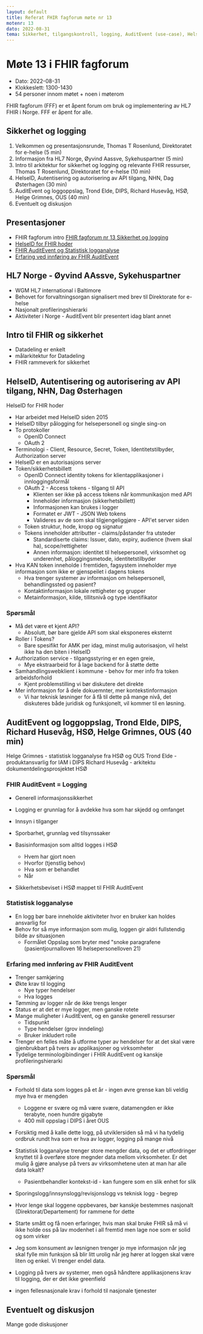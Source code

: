 ```yaml
---
layout: default
title: Referat FHIR fagforum møte nr 13
motenr: 13
dato: 2022-08-31
tema: Sikkerhet, tilgangskontroll, logging, AuditEvent (use-case), HelseID og sikkerhetsbillett
---
```


# Møte 13 i FHIR fagforum

* Dato: 2022-08-31
* Klokkeslett: 1300-1430
* 54 personer innom møtet + noen i møterom

FHIR fagforum (FFF) er et åpent forum om bruk og implementering av HL7 FHIR i Norge. FFF er åpent for alle.

## Sikkerhet og logging

1. Velkommen og presentasjonsrunde, Thomas T Rosenlund, Direktoratet for e-helse (5 min)
1. Informasjon fra HL7 Norge, Øyvind Aassve, Sykehuspartner (5 min)
1. Intro til arkitektur for sikkerhet og logging og relevante FHIR ressurser, Thomas T Rosenlund, Direktoratet for e-helse (10 min)
2. HelseID, Autentisering og autorisering av API tilgang, NHN, Dag Østerhagen (30 min)
3. AuditEvent og loggoppslag, Trond Elde, DIPS, Richard Husevåg, HSØ, Helge Grimnes, OUS (40 min)
4. Eventuelt og diskusjon

## Presentasjoner

* FHIR fagforum intro [FHIR fagforum nr 13 Sikkerhet og logging](../presentasjon/2022-08-31-FHIR-fagforum-13.pdf)
* [HelseID for FHIR hoder](../presentasjon/2022-08-31-HelseID-FHIR.pdf)
* [FHIR AuditEvent og Statistisk logganalyse](../presentasjon/2022-08-31-FHIR-AuditEvent.pdf)
* [Erfaring ved innføring av FHIR AuditEvent](../presentasjon/2022-08-31-FHIR-AuditEvent-2.pdf)

## HL7 Norge - Øyvind AAssve, Sykehuspartner

* WGM HL7 international i Baltimore
* Behovet for forvaltningsorgan signalisert med brev til Direktorate for e-helse
* Nasjonalt profileringshierarki
* Aktiviteter i Norge - AuditEvent blir presentert idag blant annet

## Intro til FHIR og sikkerhet

* Datadeling er enkelt
* målarkitektur for Datadeling 
* FHIR rammeverk for sikkerhet

## HelseID, Autentisering og autorisering av API tilgang, NHN, Dag Østerhagen

HelseID for FHIR hoder
* Har arbeidet med HelseID siden 2015
* HelseID tilbyr pålogging for helsepersonell og single sing-on
* To protokoller
  * OpenID Connect
  * OAuth 2
* Terminologi - Client, Resource, Secret, Token, Identitetstilbyder, Authorization server
* HelseID er en autorisasjons server
* Token/sikkerhetsbillett
  * OpenID Connect identity tokens for klientapplikasjoner i innloggingsformål
  * OAuth 2 - Access tokens - tilgang til API
    * Klienten ser ikke på access tokens når kommunikasjon med API
	* Inneholder informasjon (sikkerhetsbillett)
	* Informasjonen kan brukes i logger
    * Formatet er JWT - JSON Web tokens
	* Valideres av de som skal tilgjengeliggjøre - API'et server siden
  * Token struktur, hode, kropp og signatur
  * Tokens inneholder attributter - claims/påstander fra utsteder
    * Standardiserte claims: Issuer, dato, expiry, audience (hvem skal ha), scope/rettigheter
	* Annen informasjon: identitet til helsepersonell, virksomhet og underenhet, påloggingsmetode, identitetstilbyder
* Hva KAN token inneholde i fremtiden, fagsystem inneholder mye informasjon som ikke er gjenspeilet i dagens tokens
  * Hva trenger systemer av informasjon om helsepersonell, behandlingssted og pasient?
  * Kontaktinformasjon lokale rettigheter og grupper
  * Metainformasjon, kilde, tillitsnivå og type identifikator

### Spørsmål

* Må det være et kjent API?
  * Absolutt, bør bare gjelde API som skal eksponeres eksternt
* Roller i Tokens?
  * Bare spesifikt for AMK per idag, minst mulig autorisasjon, vil helst ikke ha den biten i HelseID
* Authorization service - tilgangsstyring er en egen greie, 
  * Mye ekstraarbeid for å lage backend for å støtte dette
* Samhandlingswebklient i kommune - behov for mer info fra token arbeidsforhold
  * Kjent problemstilling vi bør diskutere det direkte
* Mer informasjon for å dele dokuemnter, mer kontekstinformasjon
  * Vi har teknisk løsninger for å få til dette på mange nivå, det diskuteres både juridisk og funksjonelt, vil kommer til en løsning.

## AuditEvent og loggoppslag, Trond Elde, DIPS, Richard Husevåg, HSØ, Helge Grimnes, OUS (40 min)

Helge Grimnes - statistisk logganalyse fra HSØ og OUS
Trond Elde - produktansvarlig for IAM i DIPS
Richard Husevåg - arkitektu dokumentdelingsprosjektet HSØ

### FHIR AuditEvent = Logging

* Generell informasjonssikkerhet
* Logging er grunnlag for å avdekke hva som har skjedd og omfanget
* Innsyn i tilganger
* Sporbarhet, grunnlag ved tilsynssaker

* Basisinformasjon som alltid logges i HSØ
  * Hvem har gjort noen
  * Hvorfor (tjenstlig behov)
  * Hva som er behandlet
  * Når
  
* Sikkerhetsbeviset i HSØ mappet til FHIR AuditEvent

### Statistisk logganalyse

* En logg bør bare inneholde aktiviteter hvor en bruker kan holdes ansvarlig for
* Behov for så mye informasjon som mulig, loggen gir aldri fullstendig bilde av situasjonen
  * Formålet Oppslag som bryter med "snoke paragrafene (pasientjournalloven 16 helsepersonelloven 21)
  
### Erfaring med innføring av FHIR AuditEvent

* Trenger samkjøring
* Økte krav til logging
  * Nye typer hendelser
  * Hva logges
* Tømming av logger når de ikke trengs lenger
* Status er at det er mye logger, men ganske rotete
* Mange muligheter i AuditEvent, og en ganske generell ressurser
  * Tidspunkt
  * Type hendelser (grov inndeling)
  * Bruker inkludert rolle
* Trenger en felles måte å utforme typer av hendelser for at det skal være gjenbrukbart på tvers av applikasjoner og virksomheter
* Tydelige terminologibindinger i FHIR AuditEvent og kanskje profileringshierarki
  
### Spørsmål

* Forhold til data som logges på et år - ingen øvre grense kan bli veldig mye hva er mengden
  * Loggene er svære og må være svære, datamengden er ikke terabyte, noen hundre gigabyte
  * 400 mill oppslag i DIPS i året OUS
* Forsiktig med å kalle dette logg, på utviklersiden så må vi ha tydelig ordbruk rundt hva som er hva av logger, logging på mange nivå
* Statistisk logganalyse trenger store mengder data, og det er utfordringer knyttet til å overføre store megnder data mellom virksomheter. Er det mulig å gjøre analyse på tvers av virksomhetene uten at man har alle data lokalt?
  * Pasientbehandler kontekst-id - kan fungere som en slik enhet for slik 
* Sporingslogg/innsynslogg/revisjonslogg vs teknisk logg - begrep
  
* Hvor lenge skal loggene oppbevares, bør kanskje bestemmes nasjonalt (Direktorat/Departement) for rammene for dette

* Starte smått og få noen erfaringer, hvis man skal bruke FHIR så må vi ikke holde oss på lav modenhet i all fremtid men lage noe som er solid og som virker

* Jeg som konsument av løsnignen trenger jo mye informasjon når jeg skal fylle min funksjon så blir litt urolig når jeg hører at loggen skal være liten og enkel. Vi trenger endel data.

* Logging på tvers av systemer, men også håndtere applikasjonens krav til logging, der er det ikke greenfield

* ingen fellesnasjonale krav i forhold til nasjonale tjenester

## Eventuelt og diskusjon

Mange gode diskusjoner


